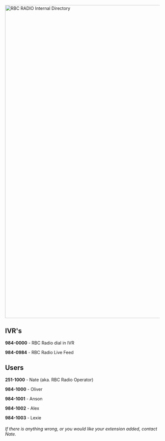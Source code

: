 <img width="4080" height="1020" alt="RBC RADIO Internal Directory" src="https://github.com/user-attachments/assets/2fff8b70-3ed4-4375-b55e-c03624ad9b91" />

## IVR's
**984-0000** - RBC Radio dial in IVR
 
**984-0984** - RBC Radio Live Feed

## Users
**251-1000** - Nate (aka. RBC Radio Operator)

**984-1000** - Oliver

**984-1001** - Anson

**984-1002** - Alex

**984-1003** - Lexie


###### If there is anything wrong, or you would like your extension added, contact Nate.
